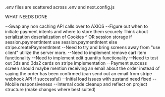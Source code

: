 .env files are scattered across .env and next.config.js

WHAT NEEDS DONE

--Swap any non caching API calls over to AXIOS
--Figure out when to initiate payment intents and where to store them securely
Think about serialization deserialization of Cookies ^ OR session storage
if session.paymentIntent use session.paymentIntent else stripe.createPaymentIntent
--Need to try and bring screens away from "use client" utilize the server more.
--Need to implement remove cart item functionality
--Need to implement edit quantity functionality
--Need to test out 3ds and 3ds2 cards on stripe implementation
--Payment success screen should maybe mention receiving an email about the order instead of saying the order has been confirmed (can send out an email from stripe webhook API if successful)
--Initial load issues with zustand need fixed
--Mobile responsiveness
--Internal code cleanup and reflect on project structure (make changes where best suited)